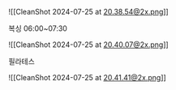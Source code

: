 ![[CleanShot 2024-07-25 at 20.38.54@2x.png]]

복싱 06:00~07:30



![[CleanShot 2024-07-25 at 20.40.07@2x.png]]

필라테스



![[CleanShot 2024-07-25 at 20.41.41@2x.png]]